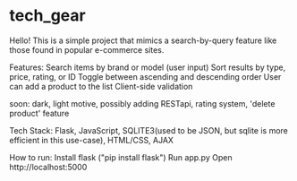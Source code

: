 # tech_gear
Hello!
This is a simple project that mimics a search-by-query feature like those found in popular e-commerce sites.

Features:
Search items by brand or model (user input)
Sort results by type, price, rating, or ID
Toggle between ascending and descending order
User can add a product to the list
Client-side validation

soon: dark, light motive, possibly adding RESTapi, rating system, 'delete product' feature

Tech Stack:
Flask, JavaScript, SQLITE3(used to be JSON, but sqlite is more efficient in this use-case), HTML/CSS, AJAX

How to run:
Install flask ("pip install flask")
Run app.py
Open http://localhost:5000